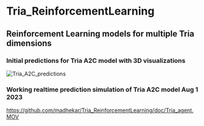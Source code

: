 # Tria_ReinforcementLearning
## Reinforcement Learning models for multiple Tria dimensions


### Initial predictions for Tria A2C model with 3D visualizations
![Tria_A2C_predictions](https://github.com/madhekar/Tria_ReinforcementLearning/assets/5007920/6619a391-02e6-4ee4-86d0-28a6b5bde42f)


### Working realtime prediction simulation of Tria A2C model Aug 1 2023
https://github.com/madhekar/Tria_ReinforcementLearning/doc/Tria_agent.MOV                                                                                                                                                                                           
